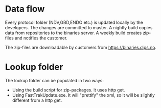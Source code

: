 Data flow
=========
Every protocol folder (NDV,GBD,ENDO etc.) is updated locally by the developers.
The changes are committed to master.  A nightly build copies data from repositories
to the binaries server.  A weekly build creates zip-files and notifies the customer.

The zip-files are downloadable by customers from https://binaries.dips.no.

Lookup folder
=============
The lookup folder can be populated in two ways:

  * Using the build script for zip-packages.  It uses http get.
  * Using FastTrakUpdate.exe.  It will "prettify" the xml, so it will be slightly different from a http get.

